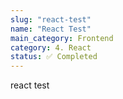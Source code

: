 ```yaml
---
slug: "react-test"
name: "React Test"
main_category: Frontend
category: 4. React
status: ✅ Completed
---
```


react test
